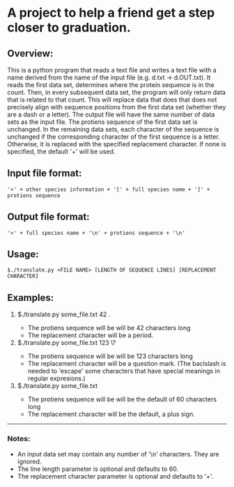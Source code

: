# A project to help a friend get a step closer to graduation.
## Overview:
This is a python program that reads a text file and writes a text file with a name derived from the name of the input file (e.g. d.txt -> d.OUT.txt). It reads the first data set, determines where the protein sequence is in the count. Then, in every subsequent data set,  the program will only return data that is related to that count. This will replace data that does that does not precisely align with sequence positions from the first data set (whether they are a dash or a letter). The output file will have the same number of data sets  as the input file. The protiens sequence of the first data set is unchanged. In the remaining data sets, each character of the sequence is unchanged if the corresponding character of the first sequence is a letter. Otherwise, it is replaced with the specified replacement character. If none is specified, the default '+' will be used.

## Input file format:
    '>' + other species information + '[' + full species name + ']' + protiens sequence

## Output file format:
    '>' + full species name + '\n' + protiens sequence + '\n'

## Usage:
    $./translate.py <FILE NAME> [LENGTH OF SEQUENCE LINES] [REPLACEMENT CHARACTER]

## Examples:
<ol>
<li>$./translate.py some_file.txt 42 .</li>
<ul>
<li>The protiens sequence will be will be 42 characters long</li>
<li>The replacement character will be a period.</li>
</ul>
<li>$./translate.py some_file.txt 123 \?</li>
<ul>
<li>The protiens sequence will be will be 123 characters long</li>
<li>The replacement character will be a question mark. (The baclslash is needed to 'escape' some characters that have special meanings in regular expresions.)</li>
</ul>
<li>$./translate.py some_file.txt</li>
<ul>
<li>The protiens sequence will be will be the default of 60 characters long</li>
<li>The replacement character will be the default, a plus sign.</li>
</ul>
</ol>


---
### Notes:
*   An input data set may contain any number of '\n' characters. They are ignored.
*   The line length parameter is optional and defaults to 60.
*   The replacement character parameter is optional and defaults to '+'.
